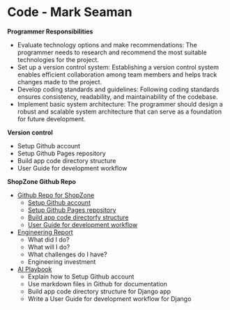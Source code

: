 # Code - Mark Seaman

**Programmer Responsibilities**

* Evaluate technology options and make recommendations: The programmer needs to research and recommend the most suitable technologies for the project.
* Set up a version control system: Establishing a version control system enables efficient collaboration among team members and helps track changes made to the project.
* Develop coding standards and guidelines: Following coding standards ensures consistency, readability, and maintainability of the codebase.
* Implement basic system architecture: The programmer should design a robust and scalable system architecture that can serve as a foundation for future development.

**Version control**

- Setup Github account
- Setup Github Pages repository
- Build app code directory structure
- User Guide for development workflow


**ShopZone Github Repo**

* [Github Repo for ShopZone](Index.md)
    * [Setup Github account](GithubRepo.md)
    * [Setup Github Pages repository](Documents.md)
    * [Build app code directorfy structure](AppCode.md)
    * [User Guide for development workflow](Workflow.md)
* [Engineering Report](Report.md)
    * What did I do?
    * What will I do?
    * What challenges do I have?
    * Engineering investment
* [AI Playbook](AI.md)
    - Explain how to Setup Github account
    - Use markdown files in Github for documentation
    - Build app code directory structure for Django app
    - Write a User Guide for development workflow for Django
